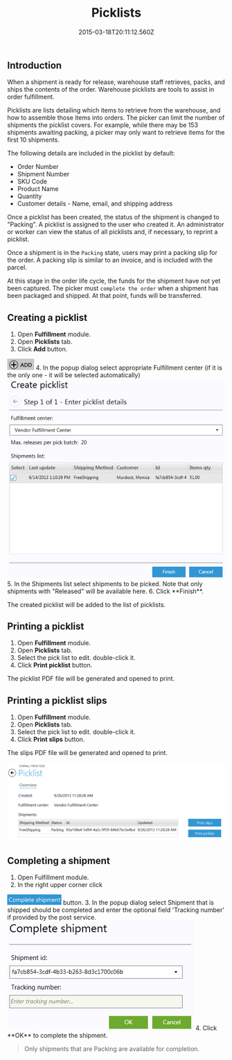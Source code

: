 ﻿---
title: Picklists
description: Picklists
layout: docs
date: 2015-03-18T20:11:12.560Z
priority: 2
---
## Introduction

When a shipment is ready for release, warehouse staff retrieves, packs, and ships the contents of the order. Warehouse picklists are tools to assist in order fulfillment.

Picklists are lists detailing which items to retrieve from the warehouse, and how to assemble those items into orders. The picker can limit the number of shipments the picklist covers. For example, while there may be 153 shipments awaiting packing, a picker may only want to retrieve items for the first 10 shipments.

The following details are included in the picklist by default:

* Order Number
* Shipment Number
* SKU Code
* Product Name
* Quantity
* Customer details - Name, email, and shipping address

Once a picklist has been created, the status of the shipment is changed to "Packing". A picklist is assigned to the user who created it. An administrator or worker can view the status of all picklists and, if necessary, to reprint a picklist.

Once a shipment is in the `Packing` state, users may print a packing slip for the order. A packing slip is similar to an invoice, and is included with the parcel. 

At this stage in the order life cycle, the funds for the shipment have not yet been captured. The picker must `complete the order` when a shipment has been packaged and shipped. At that point, funds will be transferred.

## Creating a picklist

1. Open **Fulfillment** module.
2. Open **Picklists** tab.
3. Click **Add** button.
  <img src="../../../assets/images/docs/image2013-5-29_17_38_44.png" />
4. In the popup dialog select appropriate Fulfillment center (if it is the only one - it will be selected automatically)
  <img src="../../../assets/images/docs/image2013-6-14_16_18_42.png" />
5. In the Shipments list select shipments to be picked. Note that only shipments with "Released" will be available here.
6. Click **Finish**.

The created picklist will be added to the list of picklists.

## Printing a picklist

1. Open **Fulfillment** module.
2. Open **Picklists** tab.
3. Select the pick list to edit. double-click it.
4. Click **Print picklist** button.

The picklist PDF file will be generated and opened to print.

## Printing a picklist slips

1. Open **Fulfillment** module.
2. Open **Picklists** tab.
3. Select the pick list to edit. double-click it.
4. Click **Print slips** button.

The slips PDF file will be generated and opened to print.

<img src="../../../assets/images/docs/picklist.png" />

## Completing a shipment

1. Open Fulfillment module.
2. In the right upper corner click
  <img src="../../../assets/images/docs/image2013-6-14_16_32_40.png" />
  button.
3. In the popup dialog select Shipment that is shipped should be completed and enter the optional field 'Tracking number' if provided by the post service.
  <img src="../../../assets/images/docs/image2013-6-14_16_34_25.png" />
4. Click **OK** to complete the shipment.

> Only shipments that are Packing are available for completion.
